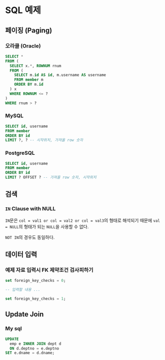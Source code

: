 # SQL 예제

## 페이징 (Paging)

### 오라클 (Oracle)

```sql
SELECT *
FROM (
  SELECT x.*, ROWNUM rnum
  FROM (
    SELECT m.id AS id, m.username AS username
    FROM member m
    ORDER BY m.id
  ) x
  WHERE ROWNUM <= ?
)
WHERE rnum > ?
```

### MySQL

```sql
SELECT id, username
FROM member
ORDER BY id
LIMIT ?, ? -- 시작위치, 가져올 row 숫자
```

### PostgreSQL

```sql
SELECT id, username
FROM member
ORDER BY id
LIMIT ? OFFSET ? -- 가져올 row 숫자, 시작위치
```

## 검색

### `IN` Clause with NULL

`IN`문은 `col = val1 or col = val2 or col = val3`의 형태로 해석되기 때문에 `val = NULL`의 형태가 되는 `NULL`을 사용할 수 없다.

`NOT IN`의 경우도 동일하다.

## 데이터 입력

### 예제 자료 입력시 FK 제약조건 검사피하기

```sql
set foreign_key_checks = 0;

-- 입력할 내용 ...

set foreign_key_checks = 1;
```

## Update Join

### My sql

```sql
UPDATE
  emp e INNER JOIN dept d
  ON d.deptno = e.deptno
SET e.dname = d.dname;
```
